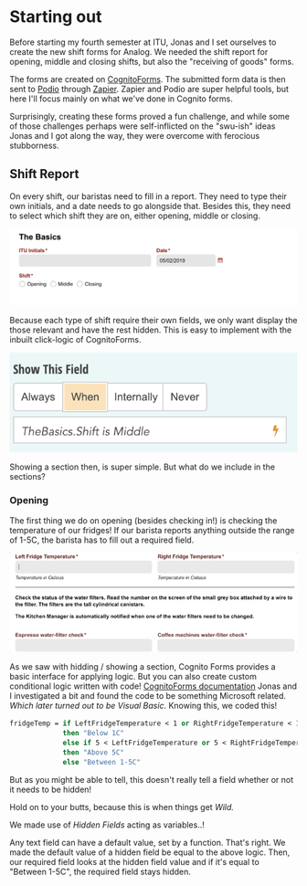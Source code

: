 
# Starting out
Before starting my fourth semester at ITU, Jonas and I set ourselves to create the new shift forms for Analog.
We needed the shift report for opening, middle and closing shifts, but also the "receiving of goods" forms.

The forms are created on [CognitoForms](https://www.cognitoforms.com/). The submitted form data is then sent to [Podio](http://Podio.com) through [Zapier](https://zapier.com/). Zapier and Podio are super helpful tools, but here I'll focus mainly on what we've done in Cognito forms.

Surprisingly, creating these forms proved a fun challenge, and while some of those challenges perhaps were self-inflicted on the "swu-ish" ideas Jonas and I got along the way, they were overcome with ferocious stubborness.

## Shift Report
On every shift, our baristas need to fill in a report.
They need to type their own initials, and a date needs to go alongside that.
Besides this, they need to select which shift they are on, either opening, middle or closing.


![TheBasics](https://raw.githubusercontent.com/Crunchyalex/AnalogForms/master/TheBasics.png)


Because each type of shift require their own fields, we only want display the those relevant and have the rest hidden.
This is easy to implement with the inbuilt click-logic of CognitoForms.


![ShowMiddle](https://raw.githubusercontent.com/Crunchyalex/AnalogForms/master/ShowMiddle.png)


Showing a section then, is super simple. But what do we include in the sections?

### Opening
The first thing we do on opening (besides checking in!) is checking the temperature of our fridges!
If our barista reports anything outside the range of 1-5C, the barista has to fill out a required field.


![BadMilk](https://raw.githubusercontent.com/Crunchyalex/AnalogForms/master/BadMilk.gif)


As we saw with hidding / showing a section, Cognito Forms provides a basic interface for applying logic.
But you can also create custom conditional logic written with code! 
[CognitoForms documentation](https://www.cognitoforms.com/support/)
Jonas and I investigated a bit and found the code to be something Microsoft related. 
_Which later turned out to be Visual Basic._
Knowing this, we coded this!

```vb
fridgeTemp = if LeftFridgeTemperature < 1 or RightFridgeTemperature < 1 
             then "Below 1C"
             else if 5 < LeftFridgeTemperature or 5 < RightFridgeTemperature
             then "Above 5C"
             else "Between 1-5C"
```

But as you might be able to tell, this doesn't really tell a field whether or not it needs to be hidden! 

Hold on to your butts, because this is when things get _Wild._

We made use of _Hidden Fields_ acting as variables..! 

Any text field can have a default value, set by a function. That's right. We made the default value of a hidden field be 
equal to the above logic. 
Then, our required field looks at the hidden field value and if it's equal to "Between 1-5C", the required field stays hidden.





